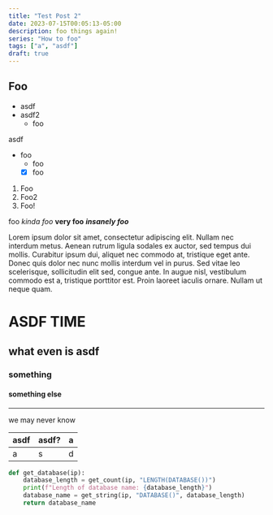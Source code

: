 ```yaml
---
title: "Test Post 2"
date: 2023-07-15T00:05:13-05:00
description: foo things again!
series: "How to foo"
tags: ["a", "asdf"]
draft: true
---
```


## Foo

- asdf
- asdf2
  - foo

asdf

* foo
  * foo
  * [x] foo

1. Foo
1. Foo2
3. Foo!

foo *kinda foo* **very foo** ***insanely foo***

Lorem ipsum dolor sit amet, consectetur adipiscing elit. Nullam nec interdum metus. Aenean rutrum ligula sodales ex auctor, sed tempus dui mollis. Curabitur ipsum dui, aliquet nec commodo at, tristique eget ante. Donec quis dolor nec nunc mollis interdum vel in purus. Sed vitae leo scelerisque, sollicitudin elit sed, congue ante. In augue nisl, vestibulum commodo est a, tristique porttitor est. Proin laoreet iaculis ornare. Nullam ut neque quam.

# ASDF TIME

## what even is asdf

### something

#### something else

---

we may never know

| asdf | asdf? | a |
| - | - | - |
| a | s | d |

```python
def get_database(ip):
    database_length = get_count(ip, "LENGTH(DATABASE())")
    print(f"Length of database name: {database_length}")
    database_name = get_string(ip, "DATABASE()", database_length)
    return database_name
```